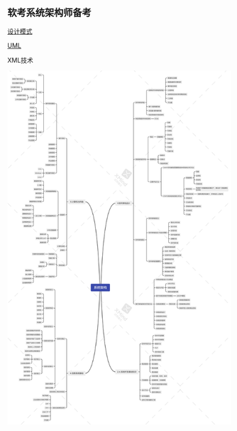 ## 软考系统架构师备考


[设计模式](../design-pattern/README.md)

[UML](../reading-notes/uml.md)

XML技术

![软考系统架构师知识点思维导图](img/system-architecture.png)